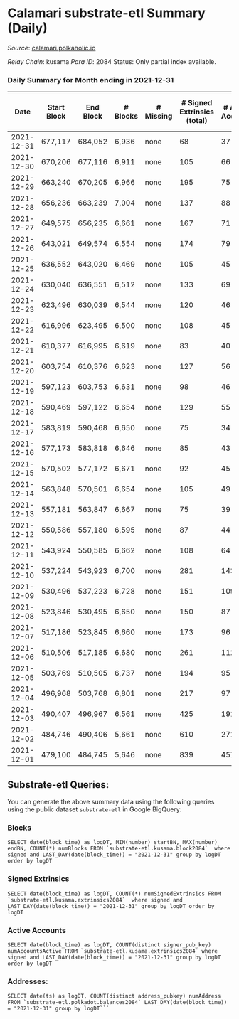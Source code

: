 # Calamari substrate-etl Summary (Daily)

_Source_: [calamari.polkaholic.io](https://calamari.polkaholic.io)

*Relay Chain*: kusama
*Para ID*: 2084
Status: Only partial index available.


### Daily Summary for Month ending in 2021-12-31


| Date | Start Block | End Block | # Blocks | # Missing | # Signed Extrinsics (total) | # Active Accounts | # Addresses with Balances | # Events | # Transfers | # XCM Transfers In | # XCM Transfers Out |
| ---- | ----------- | --------- | -------- | --------- | --------------------------- | ----------------- | ------------------------- | -------- | ----------- | ------------------ | ------------------- |
| 2021-12-31 | 677,117 | 684,052 | 6,936 | none | 68 | 37 | 19,907 | 14,132 | 57 ($132,259) |   |   |
| 2021-12-30 | 670,206 | 677,116 | 6,911 | none | 105 | 66 | 19,901 | 14,238 | 72 ($245,978) |   |   |
| 2021-12-29 | 663,240 | 670,205 | 6,966 | none | 195 | 75 | 19,881 | 14,683 | 151 ($409,118) |   |   |
| 2021-12-28 | 656,236 | 663,239 | 7,004 | none | 137 | 88 | 19,867 | 14,452 | 81 ($269,740) |   |   |
| 2021-12-27 | 649,575 | 656,235 | 6,661 | none | 167 | 71 |  | 13,939 | 145 ($210,819) |   |   |
| 2021-12-26 | 643,021 | 649,574 | 6,554 | none | 174 | 79 | 19,841 | 13,791 | 155 ($171,465) |   |   |
| 2021-12-25 | 636,552 | 643,020 | 6,469 | none | 105 | 45 | 19,806 | 13,334 | 96 ($68,485.99) |   |   |
| 2021-12-24 | 630,040 | 636,551 | 6,512 | none | 133 | 69 | 19,788 | 13,544 | 119 ($140,491) |   |   |
| 2021-12-23 | 623,496 | 630,039 | 6,544 | none | 120 | 46 | 19,753 | 13,539 | 103 ($145,542) |   |   |
| 2021-12-22 | 616,996 | 623,495 | 6,500 | none | 108 | 45 | 19,744 | 13,391 | 90 ($301,371) |   |   |
| 2021-12-21 | 610,377 | 616,995 | 6,619 | none | 83 | 40 | 19,730 | 13,580 | 58 ($116,382) |   |   |
| 2021-12-20 | 603,754 | 610,376 | 6,623 | none | 127 | 56 | 19,719 | 13,734 | 106 ($163,953) |   |   |
| 2021-12-19 | 597,123 | 603,753 | 6,631 | none | 98 | 46 | 19,701 | 13,659 | 78 ($152,516) |   |   |
| 2021-12-18 | 590,469 | 597,122 | 6,654 | none | 129 | 55 | 19,694 | 13,865 | 110 ($175,262) |   |   |
| 2021-12-17 | 583,819 | 590,468 | 6,650 | none | 75 | 34 | 19,686 | 13,590 | 60 ($185,566) |   |   |
| 2021-12-16 | 577,173 | 583,818 | 6,646 | none | 85 | 43 | 19,675 | 13,642 | 70 ($236,027) |   |   |
| 2021-12-15 | 570,502 | 577,172 | 6,671 | none | 92 | 45 | 19,665 | 13,712 | 77 ($100,104) |   |   |
| 2021-12-14 | 563,848 | 570,501 | 6,654 | none | 105 | 49 | 19,653 | 13,735 | 94 ($75,291.32) |   |   |
| 2021-12-13 | 557,181 | 563,847 | 6,667 | none | 75 | 39 | 19,643 | 13,639 | 63 ($146,150) |   |   |
| 2021-12-12 | 550,586 | 557,180 | 6,595 | none | 87 | 44 | 19,635 | 13,523 | 72 ($236,205) |   |   |
| 2021-12-11 | 543,924 | 550,585 | 6,662 | none | 108 | 64 | 19,623 | 13,744 | 87 ($138,187) |   |   |
| 2021-12-10 | 537,224 | 543,923 | 6,700 | none | 281 | 143 | 19,610 | 14,566 | 238 ($846,038) |   |   |
| 2021-12-09 | 530,496 | 537,223 | 6,728 | none | 151 | 109 | 19,569 | 14,001 | 139 ($453,968) |   |   |
| 2021-12-08 | 523,846 | 530,495 | 6,650 | none | 150 | 87 | 19,559 | 13,853 | 99 ($146,704) |   |   |
| 2021-12-07 | 517,186 | 523,845 | 6,660 | none | 173 | 96 | 19,544 | 14,034 | 138 ($138,770) |   |   |
| 2021-12-06 | 510,506 | 517,185 | 6,680 | none | 261 | 112 | 19,522 | 14,335 | 208 ($352,107) |   |   |
| 2021-12-05 | 503,769 | 510,505 | 6,737 | none | 194 | 95 | 19,492 | 14,229 | 164 ($520,524) |   |   |
| 2021-12-04 | 496,968 | 503,768 | 6,801 | none | 217 | 97 | 19,451 | 14,403 | 181 ($885,260) |   |   |
| 2021-12-03 | 490,407 | 496,967 | 6,561 | none | 425 | 191 | 19,427 | 14,710 | 327 ($1,593,505) |   |   |
| 2021-12-02 | 484,746 | 490,406 | 5,661 | none | 610 | 271 | 19,375 | 13,611 | 499 ($2,034,306) |   |   |
| 2021-12-01 | 479,100 | 484,745 | 5,646 | none | 839 | 457 | 19,305 | 14,536 | 644 ($2,505,133) |   |   |

## Substrate-etl Queries:
You can generate the above summary data using the following queries using the public dataset `substrate-etl` in Google BigQuery:


### Blocks
```
SELECT date(block_time) as logDT, MIN(number) startBN, MAX(number) endBN, COUNT(*) numBlocks FROM `substrate-etl.kusama.block2084`  where signed and LAST_DAY(date(block_time)) = "2021-12-31" group by logDT order by logDT
```


### Signed Extrinsics
```
SELECT date(block_time) as logDT, COUNT(*) numSignedExtrinsics FROM `substrate-etl.kusama.extrinsics2084`  where signed and LAST_DAY(date(block_time)) = "2021-12-31" group by logDT order by logDT
```


### Active Accounts
```
SELECT date(block_time) as logDT, COUNT(distinct signer_pub_key) numAccountsActive FROM `substrate-etl.kusama.extrinsics2084` where signed and LAST_DAY(date(block_time)) = "2021-12-31" group by logDT order by logDT
```


### Addresses:
```
SELECT date(ts) as logDT, COUNT(distinct address_pubkey) numAddress FROM `substrate-etl.polkadot.balances2084` LAST_DAY(date(block_time)) = "2021-12-31" group by logDT```

